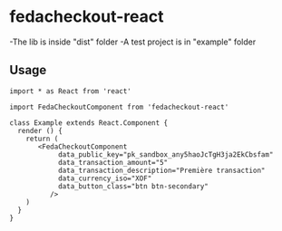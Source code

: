 # fedacheckout-react

> 
-The lib is inside "dist" folder
-A test project is in "example" folder


## Usage

```tsx
import * as React from 'react'

import FedaCheckoutComponent from 'fedacheckout-react'

class Example extends React.Component {
  render () {
    return (
       <FedaCheckoutComponent
            data_public_key="pk_sandbox_any5haoJcTgH3ja2EkCbsfam"
            data_transaction_amount="5"
            data_transaction_description="Première transaction"
            data_currency_iso="XOF"
            data_button_class="btn btn-secondary"
          />
    )
  }
}